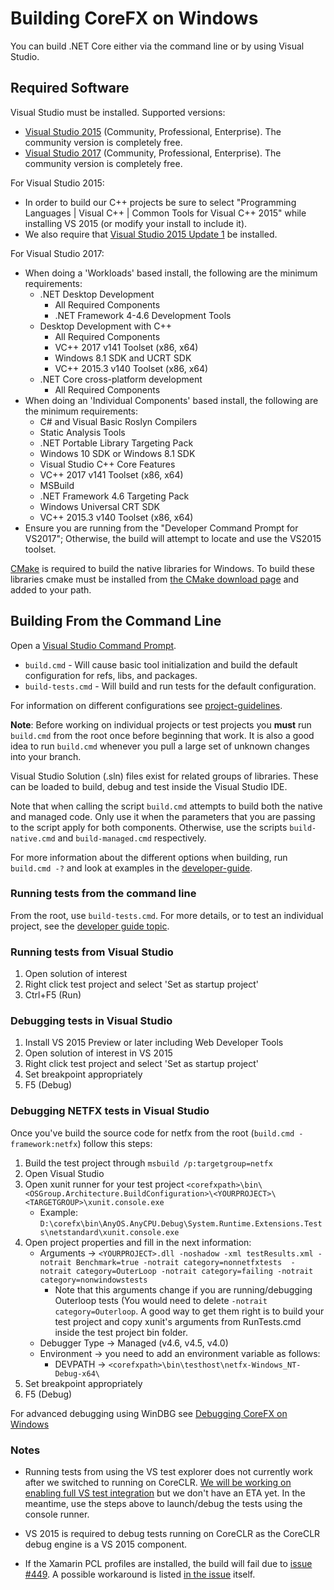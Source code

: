 Building CoreFX on Windows
==========================

You can build .NET Core either via the command line or by using Visual Studio.

## Required Software

Visual Studio must be installed. Supported versions:
* [Visual Studio 2015](https://www.visualstudio.com/vs/older-downloads/) (Community, Professional, Enterprise).  The community version is completely free.  
* [Visual Studio 2017](https://www.visualstudio.com/downloads/) (Community, Professional, Enterprise).  The community version is completely free.

For Visual Studio 2015:
* In order to build our C++ projects be sure to select "Programming Languages | Visual C++ | Common Tools for Visual C++ 2015" while installing VS 2015 (or modify your install to include it).
* We also require that [Visual Studio 2015 Update 1](https://www.visualstudio.com/en-us/news/vs2015-update1-vs.aspx) be installed.

For Visual Studio 2017:
* When doing a 'Workloads' based install, the following are the minimum requirements:
  * .NET Desktop Development
    * All Required Components
    * .NET Framework 4-4.6 Development Tools
  * Desktop Development with C++
    * All Required Components
    * VC++ 2017 v141 Toolset (x86, x64)
    * Windows 8.1 SDK and UCRT SDK
    * VC++ 2015.3 v140 Toolset (x86, x64)
  * .NET Core cross-platform development
    * All Required Components
* When doing an 'Individual Components' based install, the following are the minimum requirements:
  * C# and Visual Basic Roslyn Compilers
  * Static Analysis Tools
  * .NET Portable Library Targeting Pack
  * Windows 10 SDK or Windows 8.1 SDK
  * Visual Studio C++ Core Features
  * VC++ 2017 v141 Toolset (x86, x64)
  * MSBuild
  * .NET Framework 4.6 Targeting Pack
  * Windows Universal CRT SDK
  * VC++ 2015.3 v140 Toolset (x86, x64)
* Ensure you are running from the "Developer Command Prompt for VS2017"; Otherwise, the build will attempt to locate and use the VS2015 toolset.

[CMake](https://cmake.org/) is required to build the native libraries for Windows. To build these libraries cmake must be installed from [the CMake download page](https://cmake.org/download/#latest) and added to your path.

## Building From the Command Line

Open a [Visual Studio Command Prompt](http://msdn.microsoft.com/en-us/library/ms229859(v=vs.110).aspx).

- `build.cmd` - Will cause basic tool initialization and build the default configuration for refs, libs, and packages.
- `build-tests.cmd` - Will build and run tests for the default configuration.

For information on different configurations see [project-guidelines](../coding-guidelines/project-guidelines.md).

**Note**: Before working on individual projects or test projects you **must** run `build.cmd` from the root once before beginning that work. It is also a good idea to run `build.cmd` whenever you pull a large set of unknown changes into your branch.

Visual Studio Solution (.sln) files exist for related groups of libraries. These can be loaded to build, debug and test inside
the Visual Studio IDE.

Note that when calling the script `build.cmd` attempts to build both the native and managed code.
Only use it when the parameters that you are passing to the script apply for both components. Otherwise, use the scripts `build-native.cmd` and `build-managed.cmd` respectively.

For more information about the different options when building, run `build.cmd -?` and look at examples in the [developer-guide](../project-docs/developer-guide.md).

### Running tests from the command line

From the root, use `build-tests.cmd`.
For more details, or to test an individual project, see the [developer guide topic](https://github.com/dotnet/corefx/blob/master/Documentation/project-docs/developer-guide.md).

### Running tests from Visual Studio

1. Open solution of interest
2. Right click test project and select 'Set as startup project'
3. Ctrl+F5 (Run)

### Debugging tests in Visual Studio

1. Install VS 2015 Preview or later including Web Developer Tools
2. Open solution of interest in VS 2015
3. Right click test project and select 'Set as startup project'
4. Set breakpoint appropriately
5. F5 (Debug)

### Debugging NETFX tests in Visual Studio

Once you've build the source code for netfx from the root (`build.cmd -framework:netfx`) follow this steps:

1. Build the test project through `msbuild /p:targetgroup=netfx`
2. Open Visual Studio
3. Open xunit runner for your test project `<corefxpath>\bin\<OSGroup.Architecture.BuildConfiguration>\<YOURPROJECT>\<TARGETGROUP>\xunit.console.exe`
    * Example: `D:\corefx\bin\AnyOS.AnyCPU.Debug\System.Runtime.Extensions.Tests\netstandard\xunit.console.exe`
4. Open project properties and fill in the next information:
    * Arguments -> ```<YOURPROJECT>.dll -noshadow -xml testResults.xml -notrait Benchmark=true -notrait category=nonnetfxtests  -notrait category=OuterLoop -notrait category=failing -notrait category=nonwindowstests```
         * Note that this arguments change if you are running/debugging Outerloop tests (You would need to delete `-notrait category=Outerloop`. A good way to get them right is to build your test project and copy xunit's arguments from RunTests.cmd inside the test project bin folder.
    * Debugger Type -> Managed (v4.6, v4.5, v4.0)
    * Environment -> you need to add an environment variable as follows:
         * DEVPATH -> `<corefxpath>\bin\testhost\netfx-Windows_NT-Debug-x64\`
5. Set breakpoint appropriately
6. F5 (Debug)

For advanced debugging using WinDBG see [Debugging CoreFX on Windows](https://github.com/dotnet/corefx/blob/master/Documentation/debugging/windows-instructions.md)

### Notes
* Running tests from using the VS test explorer does not currently work after we switched to running on CoreCLR. [We will be working on enabling full VS test integration](https://github.com/dotnet/corefx/issues/1318) but we don't have an ETA yet. In the meantime, use the steps above to launch/debug the tests using the console runner.

* VS 2015 is required to debug tests running on CoreCLR as the CoreCLR
debug engine is a VS 2015 component.

* If the Xamarin PCL profiles are installed, the build will fail due to [issue #449](https://github.com/dotnet/corefx/issues/449).  A possible workaround is listed [in the issue](https://github.com/dotnet/corefx/issues/449#issuecomment-95117040) itself.
